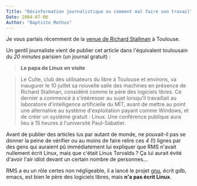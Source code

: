 ```yaml
---
Title: "Désinformation journalistique ou comment mal faire son travail"
Date: 2004-07-06
Author: "Baptiste Mathus"
---
```




Je vous parlais récemment de la [venue de Richard
Stallman](http://www.batmat.net/blog/2004/07/01/67-RmsAToulouse) à
Toulouse.

Un gentil journaliste vient de publier cet article dans l'équivalent
toulousain du *20 minutes* parisien (un journal gratuit) :

> **Le papa de Linux en visite**

> Le Culte, club des utilisateurs du libre à Toulouse et environs, va
> inaugurer le 10 juillet sa nouvelle salle des machines en présence de
> Richard Stallman, considéré comme le père des logiciels libres. Ce
> dernier a commencé à s'intéresser au sujet lorsqu'il travaillait au
> laboratoire d'intelligence artificielle du MIT, avant de mettre au
> point une alternative au système d'exploitation payant comme Windows,
> et de créer un système gratuit : Linux. Une conférence publique aura
> lieu à 15 heures à l'université Paul-Sabatier.

Avant de publier des articles lus par autant de monde, ne pouvait-il pas
se donner la peine de vérifier ou au moins de faire relire ces *4* (!)
lignes par des gens qui auraient pû immédiatement lui expliquer que RMS
n'avait nullement écrit Linux, mais que c'était Linus Torvalds ? Ça lui
aurait évité d'avoir l'air idiot devant un certain nombre de
personnes...

RMS a eu un rôle certes non négligeable, il a lancé le projet
[gnu](http://www.gnu.org), écrit gdb, emacs, est bien le père des
logiciels libres, mais **n'a pas écrit Linux**.

